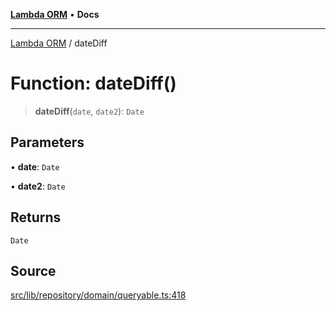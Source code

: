[**Lambda ORM**](../README.md) • **Docs**

***

[Lambda ORM](../README.md) / dateDiff

# Function: dateDiff()

> **dateDiff**(`date`, `date2`): `Date`

## Parameters

• **date**: `Date`

• **date2**: `Date`

## Returns

`Date`

## Source

[src/lib/repository/domain/queryable.ts:418](https://github.com/lambda-orm/lambdaorm-base/blob/4cf2de441f2b52a79b8dbd828c5ce7422ffa163a/src/lib/repository/domain/queryable.ts#L418)
